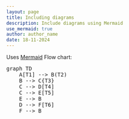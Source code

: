 ```yaml
---
layout: page
title: Including diagrams
description: Include diagrams using Mermaid
use_mermaid: true
author: author_name
date: 18-11-2024
---
```


Uses [Mermaid](https://mermaid.js.org/)
Flow chart:

<pre class="mermaid">
graph TD
    A[T1] --> B(T2)
    B --> C{T3}
    C --> D[T4]
    C --> E[T5]
    E --> B
    D --> F[T6]
    F --> B
</pre>	
